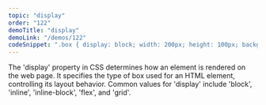 ```yaml
---
topic: "display"
order: "122"
demoTitle: "display"
demoLink: "/demos/122"
codeSnippet: ".box { display: block; width: 200px; height: 100px; background-color: lightblue; }"
---
```


The 'display' property in CSS determines how an element is rendered on the web page. It specifies the type of box used for an HTML element, controlling its layout behavior. Common values for 'display' include 'block', 'inline', 'inline-block', 'flex', and 'grid'.
<br />
